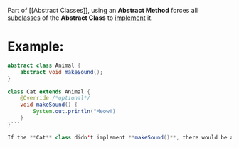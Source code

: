 Part of [[Abstract Classes]], using an **Abstract Method** forces all [subclasses](Inheritance) of the **Abstract Class** to [implement](Polymorphism) it.

# **Example:**

```java
abstract class Animal {
	abstract void makeSound();
}

class Cat extends Animal {
	@Override /*optional*/
	void makeSound() {
		System.out.println("Meow!)
	}
}```

If the **Cat** class didn't implement **makeSound()**, there would be an error.
